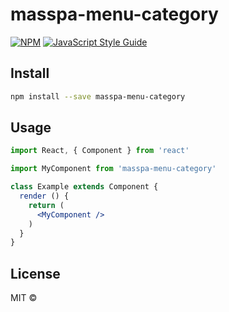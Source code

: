 # masspa-menu-category

> 

[![NPM](https://img.shields.io/npm/v/masspa-menu-category.svg)](https://www.npmjs.com/package/masspa-menu-category) [![JavaScript Style Guide](https://img.shields.io/badge/code_style-standard-brightgreen.svg)](https://standardjs.com)

## Install

```bash
npm install --save masspa-menu-category
```

## Usage

```jsx
import React, { Component } from 'react'

import MyComponent from 'masspa-menu-category'

class Example extends Component {
  render () {
    return (
      <MyComponent />
    )
  }
}
```

## License

MIT © [](https://github.com/)
